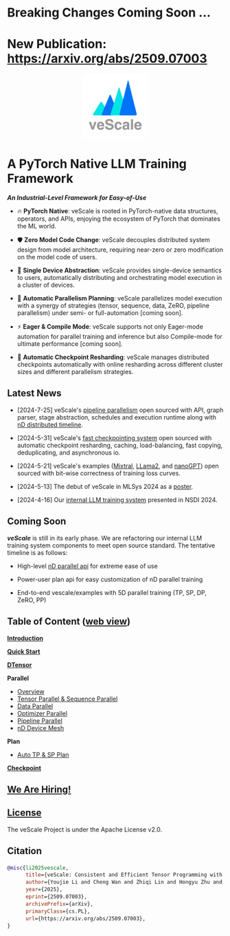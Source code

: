 # Breaking Changes Coming Soon ...


# New Publication: https://arxiv.org/abs/2509.07003

<div align="center">
    <img src="./docs/pictures/icon.png" width="150"/>
</div>

# A PyTorch Native LLM Training Framework

_**An Industrial-Level Framework for Easy-of-Use**_

- 🔥 **PyTorch Native**: veScale is rooted in PyTorch-native data structures, operators, and APIs, enjoying the ecosystem of PyTorch that dominates the ML world.

- 🛡 **Zero Model Code Change**: veScale decouples distributed system design from model architecture, requiring near-zero or zero modification on the model code of users.

- 🚀 **Single Device Abstraction**:  veScale provides single-device semantics to users, automatically distributing and orchestrating model execution in a cluster of devices. 

- 🎯 **Automatic Parallelism Planning**:  veScale parallelizes model execution with a synergy of strategies (tensor, sequence, data, ZeRO, pipeline parallelism) under semi- or full-automation [coming soon].

- ⚡ **Eager & Compile Mode**: veScale supports not only Eager-mode automation for parallel training and inference but also Compile-mode for ultimate performance [coming soon].

- 📀 **Automatic Checkpoint Resharding**: veScale manages distributed checkpoints automatically with online resharding across different cluster sizes and different parallelism strategies. 

## Latest News

- [2024-7-25] veScale's [pipeline parallelism](https://github.com/volcengine/veScale/blob/main/vescale/pipe/README.md) open sourced with API, graph parser, stage abstraction, schedules and execution runtime along with [nD distributed timeline](https://github.com/volcengine/veScale/blob/main/vescale/ndtimeline/README.md).

- [2024-5-31] veScale's [fast checkpointing system](https://github.com/volcengine/veScale/blob/main/vescale/checkpoint/README.md) open sourced with automatic checkpoint resharding, caching, load-balancing, fast copying, deduplicating, and asynchronous io.

- [2024-5-21] veScale's examples ([Mixtral](https://github.com/volcengine/veScale/tree/main/examples/mixtral_4D_training), [LLama2](https://github.com/volcengine/veScale/tree/main/examples/llama2_4D_finetune), and [nanoGPT](https://github.com/volcengine/veScale/tree/main/examples/nanogpt_4D_finetune)) open sourced with bit-wise correctness of training loss curves.

- [2024-5-13] The debut of veScale in MLSys 2024 as a [poster](https://volcengine.github.io/veScaleWeb/blog/mlsys2024.html).

- [2024-4-16] Our [internal LLM training system](https://volcengine.github.io/veScaleWeb/blog/megascale.html) presented in NSDI 2024.

## Coming Soon

_**veScale**_ is still in its early phase. We are refactoring our internal LLM training system components to meet open source standard. The tentative timeline is as follows:

- High-level [nD parallel api](https://github.com/volcengine/veScale/issues/39) for extreme ease of use

- Power-user plan api for easy customization of nD parallel training

- End-to-end vescale/examples with 5D parallel training (TP, SP, DP, ZeRO, PP)

## Table of Content ([web view](https://volcengine.github.io/veScaleWeb/))

**[Introduction](./docs/texts/introduction.md)**

**[Quick Start](./docs/texts/quick-start.md)**

**[DTensor](./vescale/dtensor/README.md)**

**Parallel**
  * [Overview](./docs/texts/parallel_overview.md)
  * [Tensor Parallel & Sequence Parallel](./vescale/dmodule/README.md)
  * [Data Parallel](./vescale/ddp/README.md)
  * [Optimizer Parallel](./vescale/optim/README.md)
  * [Pipeline Parallel](./vescale/pipe/README.md)
  * [nD Device Mesh](./vescale/devicemesh_api/README.md)

**Plan**
  * [Auto TP & SP Plan](./vescale/dmp/README.md)

**[Checkpoint](./vescale/checkpoint/README.md)**

## [We Are Hiring!](https://volcengine.github.io/veScaleWeb/misc/join-us.html) ##

## [License](./LICENSE)

The veScale Project is under the Apache License v2.0.

## Citation

```bibtex
@misc{li2025vescale,
      title={veScale: Consistent and Efficient Tensor Programming with Eager-Mode SPMD}, 
      author={Youjie Li and Cheng Wan and Zhiqi Lin and Hongyu Zhu and Jiacheng Yang and Ziang Song and Xinyi Di and Jiawei Wu and Huiyao Shu and Wenlei Bao and Yanghua Peng and Haibin Lin and Li-Wen Chang},
      year={2025},
      eprint={2509.07003},
      archivePrefix={arXiv},
      primaryClass={cs.PL},
      url={https://arxiv.org/abs/2509.07003}, 
}
```
